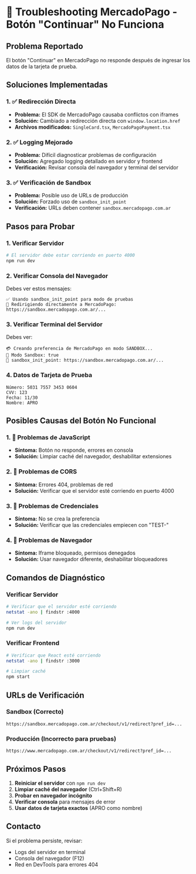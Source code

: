 # 🔧 Troubleshooting MercadoPago - Botón "Continuar" No Funciona

## Problema Reportado
El botón "Continuar" en MercadoPago no responde después de ingresar los datos de la tarjeta de prueba.

## Soluciones Implementadas

### 1. ✅ Redirección Directa
- **Problema:** El SDK de MercadoPago causaba conflictos con iframes
- **Solución:** Cambiado a redirección directa con `window.location.href`
- **Archivos modificados:** `SingleCard.tsx`, `MercadoPagoPayment.tsx`

### 2. ✅ Logging Mejorado
- **Problema:** Difícil diagnosticar problemas de configuración
- **Solución:** Agregado logging detallado en servidor y frontend
- **Verificación:** Revisar consola del navegador y terminal del servidor

### 3. ✅ Verificación de Sandbox
- **Problema:** Posible uso de URLs de producción
- **Solución:** Forzado uso de `sandbox_init_point`
- **Verificación:** URLs deben contener `sandbox.mercadopago.com.ar`

## Pasos para Probar

### 1. Verificar Servidor
```bash
# El servidor debe estar corriendo en puerto 4000
npm run dev
```

### 2. Verificar Consola del Navegador
Debes ver estos mensajes:
```
✅ Usando sandbox_init_point para modo de pruebas
🔗 Redirigiendo directamente a MercadoPago: https://sandbox.mercadopago.com.ar/...
```

### 3. Verificar Terminal del Servidor
Debes ver:
```
💳 Creando preferencia de MercadoPago en modo SANDBOX...
🧪 Modo Sandbox: true
🧪 sandbox_init_point: https://sandbox.mercadopago.com.ar/...
```

### 4. Datos de Tarjeta de Prueba
```
Número: 5031 7557 3453 0604
CVV: 123
Fecha: 11/30
Nombre: APRO
```

## Posibles Causas del Botón No Funcional

### 1. 🔴 Problemas de JavaScript
- **Síntoma:** Botón no responde, errores en consola
- **Solución:** Limpiar caché del navegador, deshabilitar extensiones

### 2. 🔴 Problemas de CORS
- **Síntoma:** Errores 404, problemas de red
- **Solución:** Verificar que el servidor esté corriendo en puerto 4000

### 3. 🔴 Problemas de Credenciales
- **Síntoma:** No se crea la preferencia
- **Solución:** Verificar que las credenciales empiecen con "TEST-"

### 4. 🔴 Problemas de Navegador
- **Síntoma:** Iframe bloqueado, permisos denegados
- **Solución:** Usar navegador diferente, deshabilitar bloqueadores

## Comandos de Diagnóstico

### Verificar Servidor
```bash
# Verificar que el servidor esté corriendo
netstat -ano | findstr :4000

# Ver logs del servidor
npm run dev
```

### Verificar Frontend
```bash
# Verificar que React esté corriendo
netstat -ano | findstr :3000

# Limpiar caché
npm start
```

## URLs de Verificación

### Sandbox (Correcto)
```
https://sandbox.mercadopago.com.ar/checkout/v1/redirect?pref_id=...
```

### Producción (Incorrecto para pruebas)
```
https://www.mercadopago.com.ar/checkout/v1/redirect?pref_id=...
```

## Próximos Pasos

1. **Reiniciar el servidor** con `npm run dev`
2. **Limpiar caché del navegador** (Ctrl+Shift+R)
3. **Probar en navegador incógnito**
4. **Verificar consola** para mensajes de error
5. **Usar datos de tarjeta exactos** (APRO como nombre)

## Contacto
Si el problema persiste, revisar:
- Logs del servidor en terminal
- Consola del navegador (F12)
- Red en DevTools para errores 404
